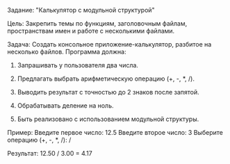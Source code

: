 Задание: "Калькулятор с модульной структурой"

Цель: Закрепить темы по функциям, заголовочным файлам, пространствам имен и работе с несколькими файлами.

Задача: Создать консольное приложение-калькулятор, разбитое на несколько файлов. Программа должна:

1. Запрашивать у пользователя два числа.

2. Предлагать выбрать арифметическую операцию (+, -, *, /).

3. Выводить результат с точностью до 2 знаков после запятой.

4. Обрабатывать деление на ноль.

5. Быть реализовано с использованием модульной структуры.

Пример:
Введите первое число: 12.5
Введите второе число: 3
Выберите операцию (+, -, *, /): /

Результат: 12.50 / 3.00 = 4.17

